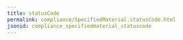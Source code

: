 ```yaml
---
title: statusCode
permalink: compliance/SpecifiedMaterial.statusCode.html
jsonid: compliance_specifiedmaterial_statuscode
---
```

